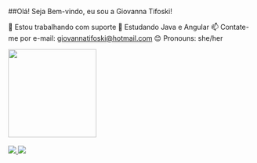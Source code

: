 ##Olá! Seja Bem-vindo, eu sou a Giovanna Tifoski!

💼 Estou trabalhando com suporte
🧠 Estudando Java e Angular
📫 Contate-me por e-mail: giovannatifoski@hotmail.com
😊 Pronouns: she/her

<div>
    <a href="https://br.linkedin.com/in/giovanna-tifoski">
    <img height="180em" src="https://github-readme-stats.vercel.app/api?username=GiovannaTifoski&show_icons=true&theme=tokyonight">
</div>

<div style="display: inline_block"><br>
    <a href="//br.linkedin.com/in/giovanna-tifoski" target="_blank"><img src="https://img.shields.io/badge/LinkedIn-0077B5?style=for-the-badge&logo=linkedin&logoColor=white"/>
    <a href="https://is.gd/nObJb3"><img src="https://img.shields.io/badge/Microsoft_Outlook-0078D4?style=for-the-badge&logo=microsoft-outlook&logoColor=white">
    
</div>

